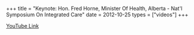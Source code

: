 +++
title = "Keynote: Hon. Fred Horne, Minister Of Health, Alberta - Nat'l Symposium On Integrated Care"
date = 2012-10-25
types = ["videos"]
+++

[YouTube Link](https://www.youtube.com/watch?v=bK3JgP99F28)
